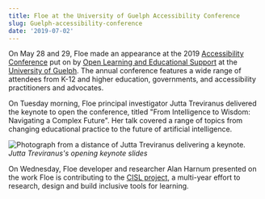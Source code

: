 ```yaml
---
title: Floe at the University of Guelph Accessibility Conference
slug: Guelph-accessibility-conference
date: '2019-07-02'
---
```

On May 28 and 29, Floe made an appearance at the 2019 [Accessibility Conference](https://opened.uoguelph.ca/accessibility-conference)
put on by [Open Learning and Educational Support](https://opened.uoguelph.ca/)
at the [University of Guelph](https://opened.uoguelph.ca/). The annual conference features a
wide range of attendees from K-12 and higher education, governments, and accessibility practitioners and advocates.

On Tuesday morning, Floe principal investigator Jutta Treviranus delivered the keynote to open the conference,
titled "From Intelligence to Wisdom: Navigating a Complex Future". Her talk covered a range of topics from
changing educational practice to the future of artificial intelligence.

<img src="/news/images/guelph-2019-jt.png" alt="Photograph from a distance of Jutta Treviranus delivering a keynote." /></br>
*Jutta Treviranus's opening keynote slides*

On Wednesday, Floe developer and researcher Alan Harnum presented on the work Floe is contributing to the
[CISL project](/news/2019-02-07-cisl-site-and-demo/), a multi-year effort to research, design
and build inclusive tools for learning.
